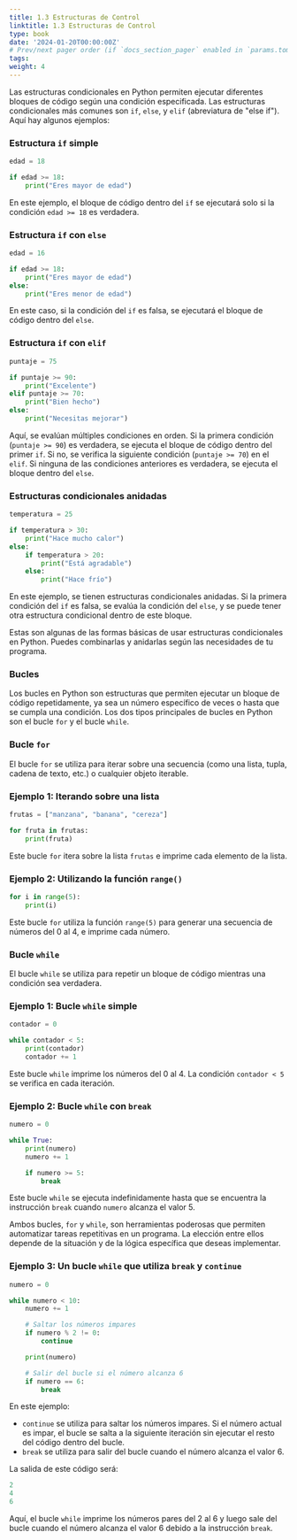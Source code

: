 ```yaml
---
title: 1.3 Estructuras de Control
linktitle: 1.3 Estructuras de Control
type: book
date: '2024-01-20T00:00:00Z'
# Prev/next pager order (if `docs_section_pager` enabled in `params.toml`)
tags: 
weight: 4
---
```


Las estructuras condicionales en Python permiten ejecutar diferentes bloques de código según una condición especificada. Las estructuras condicionales más comunes son `if`, `else`, y `elif` (abreviatura de "else if"). Aquí hay algunos ejemplos:

### Estructura `if` simple

```python
edad = 18

if edad >= 18:
    print("Eres mayor de edad")
```

En este ejemplo, el bloque de código dentro del `if` se ejecutará solo si la condición `edad >= 18` es verdadera.

### Estructura `if` con `else`

```python
edad = 16

if edad >= 18:
    print("Eres mayor de edad")
else:
    print("Eres menor de edad")
```

En este caso, si la condición del `if` es falsa, se ejecutará el bloque de código dentro del `else`.

### Estructura `if` con `elif`

```python
puntaje = 75

if puntaje >= 90:
    print("Excelente")
elif puntaje >= 70:
    print("Bien hecho")
else:
    print("Necesitas mejorar")
```

Aquí, se evalúan múltiples condiciones en orden. Si la primera condición (`puntaje >= 90`) es verdadera, se ejecuta el bloque de código dentro del primer `if`. Si no, se verifica la siguiente condición (`puntaje >= 70`) en el `elif`. Si ninguna de las condiciones anteriores es verdadera, se ejecuta el bloque dentro del `else`.

### Estructuras condicionales anidadas

```python
temperatura = 25

if temperatura > 30:
    print("Hace mucho calor")
else:
    if temperatura > 20:
        print("Está agradable")
    else:
        print("Hace frío")
```

En este ejemplo, se tienen estructuras condicionales anidadas. Si la primera condición del `if` es falsa, se evalúa la condición del `else`, y se puede tener otra estructura condicional dentro de este bloque.

Estas son algunas de las formas básicas de usar estructuras condicionales en Python. Puedes combinarlas y anidarlas según las necesidades de tu programa.

### Bucles

Los bucles en Python son estructuras que permiten ejecutar un bloque de código repetidamente, ya sea un número específico de veces o hasta que se cumpla una condición. Los dos tipos principales de bucles en Python son el bucle `for` y el bucle `while`.

### Bucle `for`

El bucle `for` se utiliza para iterar sobre una secuencia (como una lista, tupla, cadena de texto, etc.) o cualquier objeto iterable.

### Ejemplo 1: Iterando sobre una lista

```python
frutas = ["manzana", "banana", "cereza"]

for fruta in frutas:
    print(fruta)
```

Este bucle `for` itera sobre la lista `frutas` e imprime cada elemento de la lista.

### Ejemplo 2: Utilizando la función `range()`

```python
for i in range(5):
    print(i)
```

Este bucle `for` utiliza la función `range(5)` para generar una secuencia de números del 0 al 4, e imprime cada número.

### Bucle `while`

El bucle `while` se utiliza para repetir un bloque de código mientras una condición sea verdadera.

### Ejemplo 1: Bucle `while` simple

```python
contador = 0

while contador < 5:
    print(contador)
    contador += 1
```

Este bucle `while` imprime los números del 0 al 4. La condición `contador < 5` se verifica en cada iteración.

### Ejemplo 2: Bucle `while` con `break`

```python
numero = 0

while True:
    print(numero)
    numero += 1

    if numero >= 5:
        break
```

Este bucle `while` se ejecuta indefinidamente hasta que se encuentra la instrucción `break` cuando `numero` alcanza el valor 5.

Ambos bucles, `for` y `while`, son herramientas poderosas que permiten automatizar tareas repetitivas en un programa. La elección entre ellos depende de la situación y de la lógica específica que deseas implementar.

### Ejemplo 3: Un bucle `while` que utiliza `break` y `continue`

```python
numero = 0

while numero < 10:
    numero += 1

    # Saltar los números impares
    if numero % 2 != 0:
        continue

    print(numero)

    # Salir del bucle si el número alcanza 6
    if numero == 6:
        break
```

En este ejemplo:

- `continue` se utiliza para saltar los números impares. Si el número actual es impar, el bucle se salta a la siguiente iteración sin ejecutar el resto del código dentro del bucle.
- `break` se utiliza para salir del bucle cuando el número alcanza el valor 6.

La salida de este código será:

```python
2
4
6
```

Aquí, el bucle `while` imprime los números pares del 2 al 6 y luego sale del bucle cuando el número alcanza el valor 6 debido a la instrucción `break`.
